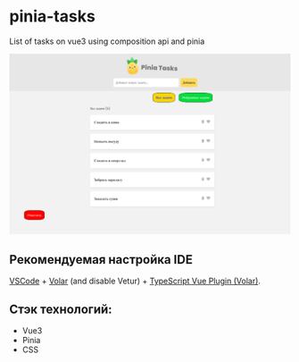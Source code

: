 # pinia-tasks

List of tasks on vue3 using composition api and pinia

![pinia-tasks](/public/screen.png)

## Рекомендуемая настройка IDE

[VSCode](https://code.visualstudio.com/) + [Volar](https://marketplace.visualstudio.com/items?itemName=Vue.volar) (and disable Vetur) + [TypeScript Vue Plugin (Volar)](https://marketplace.visualstudio.com/items?itemName=Vue.vscode-typescript-vue-plugin).


## Стэк технологий:
* Vue3
* Pinia
* CSS

